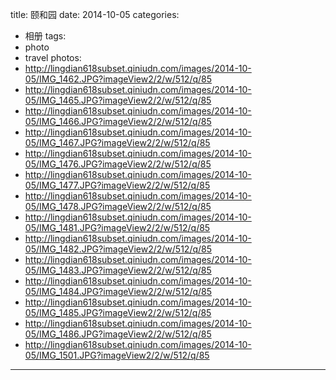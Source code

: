 title: 颐和园
date: 2014-10-05
categories: 
- 相册
tags: 
- photo
- travel
photos: 
- http://lingdian618subset.qiniudn.com/images/2014-10-05/IMG_1462.JPG?imageView2/2/w/512/q/85
- http://lingdian618subset.qiniudn.com/images/2014-10-05/IMG_1465.JPG?imageView2/2/w/512/q/85
- http://lingdian618subset.qiniudn.com/images/2014-10-05/IMG_1466.JPG?imageView2/2/w/512/q/85
- http://lingdian618subset.qiniudn.com/images/2014-10-05/IMG_1467.JPG?imageView2/2/w/512/q/85
- http://lingdian618subset.qiniudn.com/images/2014-10-05/IMG_1476.JPG?imageView2/2/w/512/q/85
- http://lingdian618subset.qiniudn.com/images/2014-10-05/IMG_1477.JPG?imageView2/2/w/512/q/85
- http://lingdian618subset.qiniudn.com/images/2014-10-05/IMG_1478.JPG?imageView2/2/w/512/q/85
- http://lingdian618subset.qiniudn.com/images/2014-10-05/IMG_1481.JPG?imageView2/2/w/512/q/85
- http://lingdian618subset.qiniudn.com/images/2014-10-05/IMG_1482.JPG?imageView2/2/w/512/q/85
- http://lingdian618subset.qiniudn.com/images/2014-10-05/IMG_1483.JPG?imageView2/2/w/512/q/85
- http://lingdian618subset.qiniudn.com/images/2014-10-05/IMG_1484.JPG?imageView2/2/w/512/q/85
- http://lingdian618subset.qiniudn.com/images/2014-10-05/IMG_1485.JPG?imageView2/2/w/512/q/85
- http://lingdian618subset.qiniudn.com/images/2014-10-05/IMG_1486.JPG?imageView2/2/w/512/q/85
- http://lingdian618subset.qiniudn.com/images/2014-10-05/IMG_1501.JPG?imageView2/2/w/512/q/85
---
